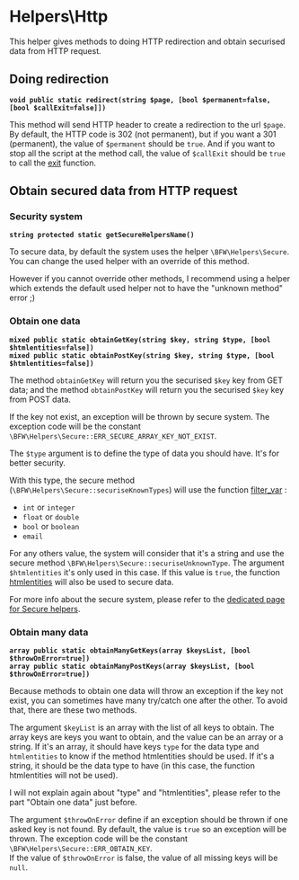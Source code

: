 # Helpers\Http

This helper gives methods to doing HTTP redirection and obtain securised data from HTTP request.

## Doing redirection

__`void public static redirect(string $page, [bool $permanent=false, [bool $callExit=false]])`__

This method will send HTTP header to create a redirection to the url `$page`.
By default, the HTTP code is 302 (not permanent), but if you want a 301 (permanent), the value of `$permanent` should be `true`.
And if you want to stop all the script at the method call,
the value of `$callExit` should be `true` to call the [exit](http://php.net/manual/en/function.exit.php) function.

## Obtain secured data from HTTP request

### Security system

__`string protected static getSecureHelpersName()`__

To secure data, by default the system uses the helper `\BFW\Helpers\Secure`.
You can change the used helper with an override of this method.

However if you cannot override other methods, I recommend using a helper
which extends the default used helper not to have the "unknown method" error ;)

### Obtain one data

__`mixed public static obtainGetKey(string $key, string $type, [bool $htmlentities=false])`__<br>
__`mixed public static obtainPostKey(string $key, string $type, [bool $htmlentities=false])`__

The method `obtainGetKey` will return you the securised `$key` key from GET data;
and the method `obtainPostKey` will return you the securised `$key` key from POST data.

If the key not exist, an exception will be thrown by secure system.
The exception code will be the constant `\BFW\Helpers\Secure::ERR_SECURE_ARRAY_KEY_NOT_EXIST`.

The `$type` argument is to define the type of data you should have. It's for better security.

With this type, the secure method (`\BFW\Helpers\Secure::securiseKnownTypes`)
will use the function [filter_var](http://php.net/manual/en/function.filter-var.php) :
* `int` or `integer`
* `float` or `double`
* `bool` or `boolean`
* `email`

For any others value, the system will consider that it's a string and use the secure method `\BFW\Helpers\Secure::securiseUnknownType`.
The argument `$htmlentities` it's only used in this case.
If this value is `true`, the function [htmlentities](http://php.net/manual/en/function.htmlentities.php) will also be used to secure data.

For more info about the secure system, please refer to the [dedicated page for Secure helpers](./Secure.md).

### Obtain many data

__`array public static obtainManyGetKeys(array $keysList, [bool $throwOnError=true])`__<br>
__`array public static obtainManyPostKeys(array $keysList, [bool $throwOnError=true])`__

Because methods to obtain one data will throw an exception if the key not exist, you can sometimes have many try/catch one after the other.
To avoid that, there are these two methods.

The argument `$keyList` is an array with the list of all keys to obtain.
The array keys are keys you want to obtain, and the value can be an array or a string.
If it's an array, it should have keys `type` for the data type and `htmlentities` to know if the method htmlentities should be used.
If it's a string, it should be the data type to have (in this case, the function htmlentities will not be used).

I will not explain again about "type" and "htmlentities", please refer to the part "Obtain one data" just before.

The argument `$throwOnError` define if an exception should be thrown if one asked key is not found.
By default, the value is `true` so an exception will be thrown.
The exception code will be the constant `\BFW\Helpers\Secure::ERR_OBTAIN_KEY`.<br>
If the value of `$throwOnError` is false, the value of all missing keys will be `null`.
